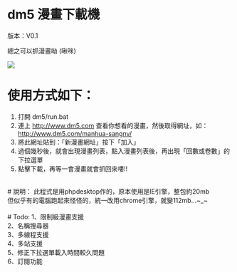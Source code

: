 # dm5 漫畫下載機

版本：V0.1

總之可以抓漫畫呦 (啾咪)

<img src="http://3wa.tw/photo/small.php?w_size=900&compassion=85&file_name=users/shadow/20160714_161324_0.png&noshow=1">

# 使用方式如下：<br>
1. 打開 dm5/run.bat <br>
2. 連上 http://www.dm5.com 查看你想看的漫畫，然後取得網址，如：http://www.dm5.com/manhua-sangnv/ <br>
3. 將此網址貼到：「新漫畫網址」按下「加入」 <br>
4. 過個幾秒後，就會出現漫畫列表，點入漫畫列表後，再出現「回數或卷數」的下拉選單 <br>
5. 點擊下載，再等一會漫畫就會抓回來嘍!! <br>
<br>
# 說明：                                                         
此程式是用phpdesktop作的，原本使用是IE引擎，整包約20mb<br>
但似乎有的電腦跑起來怪怪的，統一改用chrome引擎，就變112mb...~_~<br>
<br>
# Todo:
1、限制級漫畫支援 <br>
2、名稱搜尋器 <br>
3、多線程支援 <br>
4、多站支援 <br>
5、修正下拉選單載入時間較久問題 <br>
6、訂閱功能 <br>
